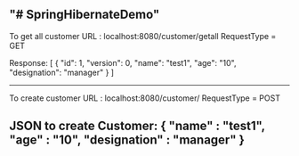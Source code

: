 "# SpringHibernateDemo" 
-----------------------------------------------------------------------
To get all customer
URL : localhost:8080/customer/getall
RequestType = GET

Response:
[
    {
        "id": 1,
        "version": 0,
        "name": "test1",
        "age": "10",
        "designation": "manager"
    }
]

-----------------------------------------------------------------------
To create customer
URL : localhost:8080/customer/
RequestType = POST

JSON to create Customer:
{
	"name" : "test1",
	"age" : "10",
	"designation" : "manager"
}
-----------------------------------------------------------------------
